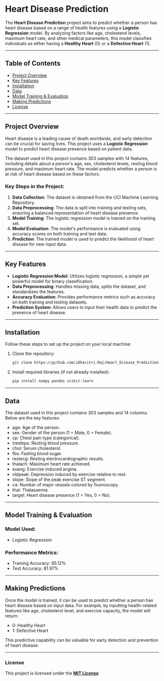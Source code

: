 # Heart Disease Prediction

The **Heart Disease Prediction** project aims to predict whether a person has heart disease based on a range of health features using a **Logistic Regression** model. By analyzing factors like age, cholesterol levels, maximum heart rate, and other medical parameters, this model classifies individuals as either having a **Healthy Heart** (0) or a **Defective Heart** (1).

---

## Table of Contents

- [Project Overview](#project-overview)
- [Key Features](#key-features)
- [Installation](#installation)
- [Data](#data)
- [Model Training & Evaluation](#model-training-evaluation)
- [Making Predictions](#making-predictions)
- [License](#license)

---

## Project Overview

Heart disease is a leading cause of death worldwide, and early detection can be crucial for saving lives. This project uses a **Logistic Regression** model to predict heart disease presence based on patient data.

The dataset used in this project contains 303 samples with 14 features, including details about a person's age, sex, cholesterol levels, resting blood pressure, and maximum heart rate. The model predicts whether a person is at risk of heart disease based on these factors.

### Key Steps in the Project:
1. **Data Collection**: The dataset is obtained from the UCI Machine Learning Repository.
2. **Data Preprocessing**: The data is split into training and testing sets, ensuring a balanced representation of heart disease presence.
3. **Model Training**: The logistic regression model is trained on the training set.
4. **Model Evaluation**: The model's performance is evaluated using accuracy scores on both training and test data.
5. **Prediction**: The trained model is used to predict the likelihood of heart disease for new input data.

---

## Key Features

- **Logistic Regression Model**: Utilizes logistic regression, a simple yet powerful model for binary classification.
- **Data Preprocessing**: Handles missing data, splits the dataset, and standardizes the features.
- **Accuracy Evaluation**: Provides performance metrics such as accuracy on both training and testing datasets.
- **Prediction System**: Allows users to input their health data to predict the presence of heart disease.

---

## Installation

Follow these steps to set up the project on your local machine:

1. Clone the repository:
   ```bash
   git clone https://github.com/iDharitri-Raj/Heart_Disease_Prediction
   ```
2. Install required libraries (if not already installed):
   ```bash
   pip install numpy pandas scikit-learn
   ```

---

## Data
The dataset used in this project contains 303 samples and 14 columns. Below are the key features:

- age: Age of the person.
- sex: Gender of the person (1 = Male, 0 = Female).
- cp: Chest pain type (categorical).
- trestbps: Resting blood pressure.
- chol: Serum cholesterol.
- fbs: Fasting blood sugar.
- restecg: Resting electrocardiographic results.
- thalach: Maximum heart rate achieved.
- exang: Exercise induced angina.
- oldpeak: Depression induced by exercise relative to rest.
- slope: Slope of the peak exercise ST segment.
- ca: Number of major vessels colored by fluoroscopy.
- thal: Thalassemia.
- target: Heart disease presence (1 = Yes, 0 = No).

---

## Model Training & Evaluation

### Model Used:
- Logistic Regression

### Performance Metrics:
- Training Accuracy: 85.12%
- Test Accuracy: 81.97%

---

## Making Predictions
Once the model is trained, it can be used to predict whether a person has heart disease based on input data. For example, by inputting health-related features like age, cholesterol level, and exercise capacity, the model will return:

- 0: Healthy Heart
- 1: Defective Heart

This predictive capability can be valuable for early detection and prevention of heart disease.

---

### License
This project is licensed under the [**MIT License**](LICENSE) 

